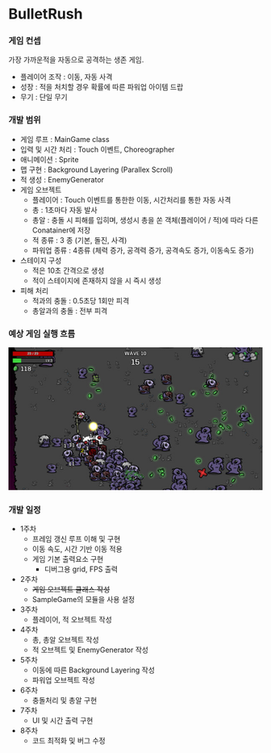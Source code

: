 # BulletRush
### 게임 컨셉
가장 가까운적을 자동으로 공격하는 생존 게임. 
- 플레이어 조작 : 이동, 자동 사격
- 성장 : 적을 처치할 경우 확률에 따른 파워업 아이템 드랍
- 무기 : 단일 무기  

### 개발 범위  
- 게임 루프 : MainGame class
- 입력 및 시간 처리 : Touch 이벤트, Choreographer
- 애니메이션 : Sprite
- 맵 구현 : Background Layering (Parallex Scroll)
- 적 생성 : EnemyGenerator
- 게임 오브젝트
    - 플레이어 : Touch 이벤트를 통한한 이동, 시간처리를 통한 자동 사격
    - 총 : 1초마다 자동 발사  
    - 총알 : 충돌 시 피해를 입히며, 생성시 총을 쏜 객체(플레이어 / 적)에 따라 다른 Conatainer에 저장
    - 적 종류 : 3 종 (기본, 돌진, 사격)
    - 파워업 종류 : 4종류 (체력 증가, 공격력 증가, 공격속도 증가, 이동속도 증가)
- 스테이지 구성  
    - 적은 10초 간격으로 생성
    - 적이 스테이지에 존재하지 않을 시 즉시 생성
- 피해 처리  
    - 적과의 충돌 : 0.5초당 1회만 피격
    - 총알과의 충돌 : 전부 피격
  
### 예상 게임 실행 흐름  
<img src="img/다른 게임 화면.jpg">

### 개발 일정  
- 1주차
    - 프레임 갱신 루프 이해 및 구현
    - 이동 속도, 시간 기반 이동 적용
    - 게임 기본 출력요소 구현
        - 디버그용 grid, FPS 출력
- 2주차
    - ~~게임 오브젝트 클래스 작성~~
    - SampleGame의 모듈을 사용 설정
- 3주차
    - 플레이어, 적 오브젝트 작성  
- 4주차
    - 총, 총알 오브젝트 작성
    - 적 오브젝트 및 EnemyGenerator 작성  
- 5주차 
    - 이동에 따른 Background Layering 작성  
    - 파워업 오브젝트 작성
- 6주차 
    - 충돌처리 및 총알 구현
- 7주차 
    - UI 및 시간 출력 구현  
- 8주차
    - 코드 최적화 및 버그 수정  